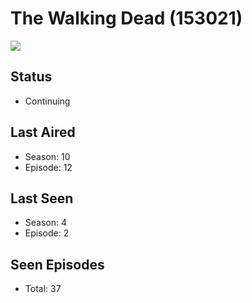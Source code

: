 # The Walking Dead (153021)

<img src="https://dg31sz3gwrwan.cloudfront.net/poster/153021/721941-0-optimized.jpg" />

## Status
* Continuing
## Last Aired
* Season: 10
* Episode: 12
## Last Seen
* Season: 4
* Episode: 2
## Seen Episodes
* Total: 37
